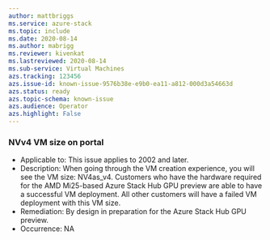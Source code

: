 ```yaml
---
author: mattbriggs
ms.service: azure-stack
ms.topic: include
ms.date: 2020-08-14
ms.author: mabrigg
ms.reviewer: kivenkat
ms.lastreviewed: 2020-08-14
ms.sub-service: Virtual Machines
azs.tracking: 123456
azs.issue-id: known-issue-9576b38e-e9b0-ea11-a812-000d3a54663d
azs.status: ready
azs.topic-schema: known-issue
azs.audience: Operator
azs.highlight: False
---
```

### NVv4 VM size on portal

- Applicable to: This issue applies to 2002 and later.
- Description: When going through the VM creation experience, you will see the VM size: NV4as_v4. Customers who have the hardware required for the AMD Mi25-based Azure Stack Hub GPU preview are able to have a successful VM deployment. All other customers will have a failed VM deployment with this VM size.
- Remediation: By design in preparation for the Azure Stack Hub GPU preview.
- Occurrence: NA